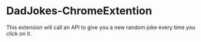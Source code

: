 <h1>DadJokes-ChromeExtention</h1>
This extension will call an API to give you a new random joke every time you click on it.
